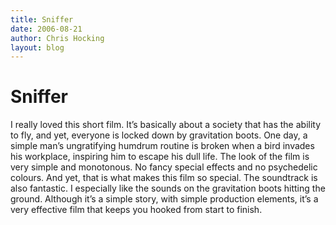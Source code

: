 ```yaml
---
title: Sniffer
date: 2006-08-21
author: Chris Hocking
layout: blog
---
```

# Sniffer

I really loved this short film. It’s basically about a society that has the ability to fly, and yet, everyone is locked down by gravitation boots. One day, a simple man’s ungratifying humdrum routine is broken when a bird invades his workplace, inspiring him to escape his dull life. The look of the film is very simple and monotonous. No fancy special effects and no psychedelic colours. And yet, that is what makes this film so special. The soundtrack is also fantastic. I especially like the sounds on the gravitation boots hitting the ground. Although it’s a simple story, with simple production elements, it’s a very effective film that keeps you hooked from start to finish.